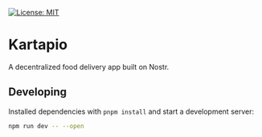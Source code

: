 [![License: MIT](https://img.shields.io/badge/License-MIT-yellow.svg)](https://opensource.org/licenses/MIT)

# Kartapio

A decentralized food delivery app built on Nostr.

## Developing

Installed dependencies with `pnpm install` and start a development server:

```bash
npm run dev -- --open
```
